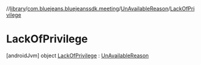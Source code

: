 //[library](../../../../index.md)/[com.bluejeans.bluejeanssdk.meeting](../../index.md)/[UnAvailableReason](../index.md)/[LackOfPrivilege](index.md)



# LackOfPrivilege  
 [androidJvm] object [LackOfPrivilege](index.md) : [UnAvailableReason](../index.md)   

